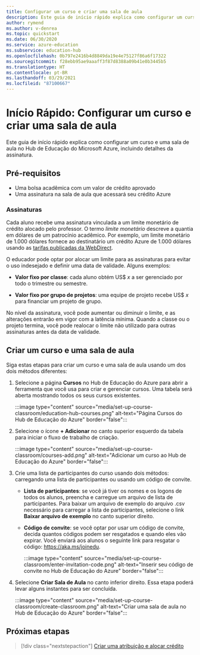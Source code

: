 ```yaml
---
title: Configurar um curso e criar uma sala de aula
description: Este guia de início rápido explica como configurar um curso e uma sala de aula no Hub de Educação do Azure.
author: rymend
ms.author: v-denrea
ms.topic: quickstart
ms.date: 06/30/2020
ms.service: azure-education
ms.subservice: education-hub
ms.openlocfilehash: 0b797e2416b4d8849da19e4e75127f86a6f17322
ms.sourcegitcommit: f28ebb95ae9aaaff3f87d8388a09b41e0b3445b5
ms.translationtype: HT
ms.contentlocale: pt-BR
ms.lasthandoff: 03/29/2021
ms.locfileid: "87100667"
---
```

# <a name="quickstart-set-up-a-course-and-create-a-classroom"></a>Início Rápido: Configurar um curso e criar uma sala de aula

Este guia de início rápido explica como configurar um curso e uma sala de aula no Hub de Educação do Microsoft Azure, incluindo detalhes da assinatura.

## <a name="prerequisites"></a>Pré-requisitos

- Uma bolsa acadêmica com um valor de crédito aprovado
- Uma assinatura na sala de aula que acessará seu crédito Azure

### <a name="subscriptions"></a>Assinaturas

Cada aluno recebe uma assinatura vinculada a um limite monetário de crédito alocado pelo professor. O termo *limite monetário* descreve a quantia em dólares de um patrocínio acadêmico. Por exemplo, um limite monetário de 1.000 dólares fornece ao destinatário um crédito Azure de 1.000 dólares usando as [tarifas publicadas da WebDirect](https://azure.microsoft.com/pricing/calculator/).

O educador pode optar por alocar um limite para as assinaturas para evitar o uso indesejado e definir uma data de validade. Alguns exemplos:

- **Valor fixo por classe**: cada aluno obtém US$ *x* a ser gerenciado por todo o trimestre ou semestre.

- **Valor fixo por grupo de projetos**: uma equipe de projeto recebe US$ *x* para financiar um projeto de grupo.

No nível da assinatura, você pode aumentar ou diminuir o limite, e as alterações entrarão em vigor com a latência mínima. Quando a classe ou o projeto termina, você pode realocar o limite não utilizado para outras assinaturas antes da data de validade.

## <a name="create-a-course-and-classroom"></a>Criar um curso e uma sala de aula

Siga estas etapas para criar um curso e uma sala de aula usando um dos dois métodos diferentes:

1. Selecione a página **Cursos** no Hub de Educação do Azure para abrir a ferramenta que você usa para criar e gerenciar cursos. Uma tabela será aberta mostrando todos os seus cursos existentes.

    :::image type="content" source="media/set-up-course-classroom/education-hub-courses.png" alt-text="Página Cursos do Hub de Educação do Azure" border="false":::

1. Selecione o ícone **+ Adicionar** no canto superior esquerdo da tabela para iniciar o fluxo de trabalho de criação.

    :::image type="content" source="media/set-up-course-classroom/courses-add.png" alt-text="Adicionar um curso ao Hub de Educação do Azure" border="false":::

1. Crie uma lista de participantes do curso usando dois métodos: carregando uma lista de participantes ou usando um código de convite.
    - **Lista de participantes**: se você já tiver os nomes e os logons de todos os alunos, preencha e carregue um arquivo de lista de participantes. Para baixar um arquivo de exemplo do arquivo .csv necessário para carregar a lista de participantes, selecione o link **Baixar arquivo de exemplo** no canto superior direito.
    - **Código de convite**: se você optar por usar um código de convite, decida quantos códigos podem ser resgatados e quando eles vão expirar. Você enviará aos alunos o seguinte link para resgatar o código: https://aka.ms/joinedu.

      :::image type="content" source="media/set-up-course-classroom/enter-invitation-code.png" alt-text="Inserir seu código de convite no Hub de Educação do Azure" border="false":::

1. Selecione **Criar Sala de Aula** no canto inferior direito. Essa etapa poderá levar alguns instantes para ser concluída.

   :::image type="content" source="media/set-up-course-classroom/create-classroom.png" alt-text="Criar uma sala de aula no Hub de Educação do Azure" border="false":::

## <a name="next-steps"></a>Próximas etapas

> [!div class="nextstepaction"]
> [Criar uma atribuição e alocar crédito](create-assignment-allocate-credit.md)
